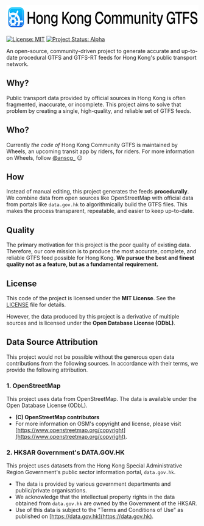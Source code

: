 <picture>
  <source media="(prefers-color-scheme: dark)" srcset="images/logomark-dark.png">
  <source media="(prefers-color-scheme: light)" srcset="images/logomark-light.png">
  <img alt="Hong Kong Community GTFS" src="images/logomark-light.png" style="height: min(64px, 12vw); width: auto; max-width: 100%;">
</picture>

[![License: MIT](https://img.shields.io/badge/License-MIT-yellow.svg)](https://opensource.org/licenses/MIT)
[![Project Status: Alpha](https://img.shields.io/badge/status-alpha-orange.svg)](#)

An open-source, community-driven project to generate accurate and up-to-date procedural GTFS and GTFS-RT feeds for Hong Kong's public transport network.

## Why?
Public transport data provided by official sources in Hong Kong is often fragmented, inaccurate, or incomplete. This project aims to solve that problem by creating a single, high-quality, and reliable set of GTFS feeds.

## Who?
Currently *the code of* Hong Kong Community GTFS is maintained by Wheels, an upcoming transit app by riders, for riders. For more information on Wheels, follow [@anscg_](https://threads.com/anscg_) 😉

## How
Instead of manual editing, this project generates the feeds **procedurally**. We combine data from open sources like OpenStreetMap with official data from portals like `data.gov.hk` to algorithmically build the GTFS files. This makes the process transparent, repeatable, and easier to keep up-to-date.

## Quality
The primary motivation for this project is the poor quality of existing data. Therefore, our core mission is to produce the most accurate, complete, and reliable GTFS feed possible for Hong Kong. **We pursue the best and finest quality not as a feature, but as a fundamental requirement.**


## License
This code of the project is licensed under the **MIT License**. See the [LICENSE](LICENSE) file for details.

However, the data produced by this project is a derivative of multiple sources and is licensed under the **Open Database License (ODbL)**.

## Data Source Attribution

This project would not be possible without the generous open data contributions from the following sources. In accordance with their terms, we provide the following attribution.

### 1. OpenStreetMap

This project uses data from OpenStreetMap. The data is available under the Open Database License (ODbL).

*   **(C) OpenStreetMap contributors**
*   For more information on OSM's copyright and license, please visit [https://www.openstreetmap.org/copyright](https://www.openstreetmap.org/copyright).

### 2. HKSAR Government's DATA.GOV.HK

This project uses datasets from the Hong Kong Special Administrative Region Government's public sector information portal, `data.gov.hk`.

*   The data is provided by various government departments and public/private organisations.
*   We acknowledge that the intellectual property rights in the data obtained from `data.gov.hk` are owned by the Government of the HKSAR.
*   Use of this data is subject to the "Terms and Conditions of Use" as published on [https://data.gov.hk](https://data.gov.hk).
